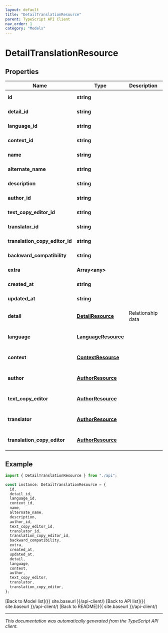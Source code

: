 ```yaml
---
layout: default
title: "DetailTranslationResource"
parent: TypeScript API Client
nav_order: 1
category: "Models"
---
```


# DetailTranslationResource

## Properties

| Name                           | Type                                        | Description       | Notes                             |
| ------------------------------ | ------------------------------------------- | ----------------- | --------------------------------- |
| **id**                         | **string**                                  |                   | [default to undefined]            |
| **detail_id**                  | **string**                                  |                   | [default to undefined]            |
| **language_id**                | **string**                                  |                   | [default to undefined]            |
| **context_id**                 | **string**                                  |                   | [default to undefined]            |
| **name**                       | **string**                                  |                   | [default to undefined]            |
| **alternate_name**             | **string**                                  |                   | [default to undefined]            |
| **description**                | **string**                                  |                   | [default to undefined]            |
| **author_id**                  | **string**                                  |                   | [default to undefined]            |
| **text_copy_editor_id**        | **string**                                  |                   | [default to undefined]            |
| **translator_id**              | **string**                                  |                   | [default to undefined]            |
| **translation_copy_editor_id** | **string**                                  |                   | [default to undefined]            |
| **backward_compatibility**     | **string**                                  |                   | [default to undefined]            |
| **extra**                      | **Array&lt;any&gt;**                        |                   | [default to undefined]            |
| **created_at**                 | **string**                                  |                   | [default to undefined]            |
| **updated_at**                 | **string**                                  |                   | [default to undefined]            |
| **detail**                     | [**DetailResource**](DetailResource.md)     | Relationship data | [optional] [default to undefined] |
| **language**                   | [**LanguageResource**](LanguageResource.md) |                   | [optional] [default to undefined] |
| **context**                    | [**ContextResource**](ContextResource.md)   |                   | [optional] [default to undefined] |
| **author**                     | [**AuthorResource**](AuthorResource.md)     |                   | [optional] [default to undefined] |
| **text_copy_editor**           | [**AuthorResource**](AuthorResource.md)     |                   | [optional] [default to undefined] |
| **translator**                 | [**AuthorResource**](AuthorResource.md)     |                   | [optional] [default to undefined] |
| **translation_copy_editor**    | [**AuthorResource**](AuthorResource.md)     |                   | [optional] [default to undefined] |

## Example

```typescript
import { DetailTranslationResource } from "./api";

const instance: DetailTranslationResource = {
  id,
  detail_id,
  language_id,
  context_id,
  name,
  alternate_name,
  description,
  author_id,
  text_copy_editor_id,
  translator_id,
  translation_copy_editor_id,
  backward_compatibility,
  extra,
  created_at,
  updated_at,
  detail,
  language,
  context,
  author,
  text_copy_editor,
  translator,
  translation_copy_editor,
};
```

[Back to Model list]({{ site.baseurl }}/api-client/) [Back to API list]({{ site.baseurl }}/api-client/) [Back to README]({{ site.baseurl }}/api-client/)

---

_This documentation was automatically generated from the TypeScript API client._
